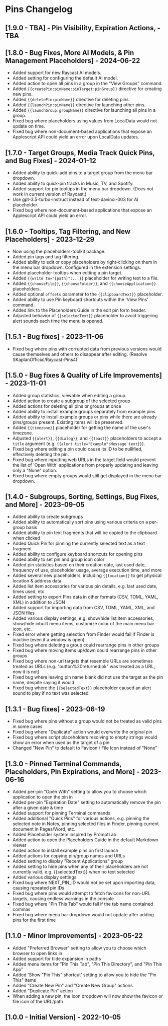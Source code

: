 # Pins Changelog

## [1.9.0 - TBA] - Pin Visibility, Expiration Actions, - TBA

## [1.8.0 - Bug Fixes, More AI Models, & Pin Management Placeholders] - 2024-06-22

- Added support for new Raycast AI models.
- Added setting for configuring the default AI model.
- Added action to open all pins in a group in the "View Groups" command.
- Added `{{createPin:pinName:pinTarget:pinGroup}}` directive for creating new pins.
- Added `{{deletePin:pinName}}` directive for deleting pins.
- Added `{{launchPin:pinName}}` directive for launching other pins.
- Added `{{launchGroup:groupName}}` directive for launching all pins in a group.
- Fixed bug where placeholders using values from LocalData would not update on time.
- Fixed bug where non-document-based applications that expose an Applescript API could yield an error upon LocalData updates.

## [1.7.0 - Target Groups, Media Track Quick Pins, and Bug Fixes] - 2024-01-12

- Added ability to quick-add pins to a target group from the menu bar dropdown.
- Added ability to quick-pin tracks in Music, TV, and Spotify.
- Added support for pin tooltips in the menu bar dropdown. (Does not work in current version of Raycast.)
- Use gpt-3.5-turbo-instruct instead of text-davinci-003 for AI placeholder.
- Fixed bug where non-document-based applications that expose an Applescript API could yield an error.

## [1.6.0 - Tooltips, Tag Filtering, and New Placeholders] - 2023-12-29

- Now using the placeholders-toolkit package.
- Added pin tags and tag filtering.
- Added ability to edit or copy placeholders by right-clicking on them in the menu bar dropdown. Configured in the extension settings.
- Added placeholder tooltips when editing a pin target.
- Added `{{write to="[path]":...}}` placeholder for writing text to a file.
- Added `{{chooseFile}}`, `{{chooseFolder}}`, and `{{chooseApplication}}` placeholders.
- Added optional `offsets` parameter to the `{{clipboardText}}` placeholder.
- Added ability to use Pin keyboard shortcuts within the 'View Pins' command.
- Added link to the Placeholders Guide in the edit pin form header.
- Adjusted behavior of `{{selectedText}}` placeholder to avoid triggering alert sounds each time the menu is opened.

## [1.5.1 - Bug fixes] - 2023-11-06

- Fixed bug where pins with corrupted data from previous versions would cause themselves and others to disappear after editing. (Resolve SKaplanOfficial/Raycast-Pins4)

## [1.5.0 - Bug fixes & Quality of Life Improvements] - 2023-11-01

- Added group statistics, viewable when editing a group.
- Added action to create a subgroup of the selected group
- Added actions for deleting all pins or groups at once
- Added ability to install example groups separately from example pins
- Added ability to install example groups or pins while there are already pins/groups present. Existing items will be preserved.
- Added `{{timezone}}` placeholder for getting the name of the user's timezone.
- Adjusted `{{alert}}`, `{{dialog}}`, and `{{toast}}` placeholders to accept a `title` argument (e.g. `{{alert title="Example":Message text}}`).
- Fixed bug where editing a pin could cause its ID to be nullified, effectively deleting the pin.
- Fixed bug where inputting web URLs in the target field would prevent the list of 'Open With' applications from properly updating and leaving only a "None" option.
- Fixed bug where empty groups would still get displayed in the menu bar dropdown.

## [1.4.0 - Subgroups, Sorting, Settings, Bug Fixes, and More] - 2023-09-05

- Added ability to create subgroups
- Added ability to automatically sort pins using various criteria on a per-group basis
- Added ability to pin text fragments that will be copied to the clipboard when clicked
- Added Quick Pin for pinning the currently selected text as a text fragment
- Added ability to configure keyboard shortcuts for opening pins
- Added ability to set pin and group icon color
- Added pin statistics based on their creation date, last used date, frequency of use, placeholder usage, average execution time, and more
- Added several new placeholders, including `{{location}}` to get physical location & address data
- Added list item accessories for various pin details, e.g. last used date, times used, etc.
- Added setting to export Pins data in other formats (CSV, TOML, YAML, XML) in addition to JSON
- Added support for importing data from CSV, TOML, YAML, XML, and JSON files
- Added various display settings, e.g. show/hide list item accessories, show/hide inbuilt menu items, customize color of the main menu bar icon, etc.
- Fixed error where getting selection from Finder would fail if Finder is inactive (even if a window is open)
- Fixed bug where deleting a group could rearrange pins in other groups
- Fixed bug where moving items up/down could rearrange pins in other groups
- Fixed bug where non-url targets that resemble URLs are sometimes treated as URLs (e.g. "button%20returned:ok" was treated as a URL, now it is not)
- Fixed bug where leaving pin name blank did not use the target as the pin name, despite saying it would
- Fixed bug where the `{{selectedText}}` placeholder caused an alert sound to play if no text was selected

## [1.3.1 - Bug fixes] - 2023-06-19

- Fixed bug where pins without a group would not be treated as valid pins in some cases
- Fixed bug where "Duplicate" action would overwrite the original pin
- Fixed bug where script placeholders resolving to empty strings would show an error when used as the target of a pin
- Changed "New Pin" to default to Favicon / File Icon instead of "None"

## [1.3.0 - Pinned Terminal Commands, Placeholders, Pin Expirations, and More] - 2023-06-16

- Added per-pin "Open With" setting to allow you to choose which application to open the pin in
- Added per-pin "Expiration Date" setting to automatically remove the pin after a given date & time
- Added support for pinning Terminal commands
- Added additional "Quick Pins" for various actions, e.g. pinning the selected note in Notes, pinning selected files in Finder, pinning current document in Pages/Word, etc.
- Added Placeholder system inspired by PromptLab
- Added action to open the Placeholders Guide in the default Markdown viewer
- Added action to install example pins on first launch
- Added actions for copying pin/group names and URLs
- Added setting to display "Recent Applications" group
- Added setting to hide pins when any of their placeholders are not currently valid, e.g. {{selectedText}} when no text selected
- Added various display settings
- Fixed bug where NEXT_PIN_ID would not be set upon importing data, causing repeated pin IDs
- Fixed bug where pins would attempt to fetch favicons for non-URL targets, causing endless warnings in the console
- Fixed bug where "Pin This Tab" would fail if the tab name contained commas
- Fixed bug where menu bar dropdown would not update after adding pins for the first time

## [1.1.0 - Minor Improvements] - 2023-05-22

- Added "Preferred Browser" setting to allow you to choose which browser to open links in
- Added support for tilde expansion in paths
- Added menu items for "Pin This Tab", "Pin This Directory", and "Pin This App"
- Added 'Show "Pin This" shortcut' setting to allow you to hide the "Pin This" items
- Added "Create New Pin" and "Create New Group" actions
- Added "Duplicate Pin" action
- When adding a new pin, the icon dropdown will now show the favicon or file icon of the URL/path

## [1.0.0 - Initial Version] - 2022-10-05

